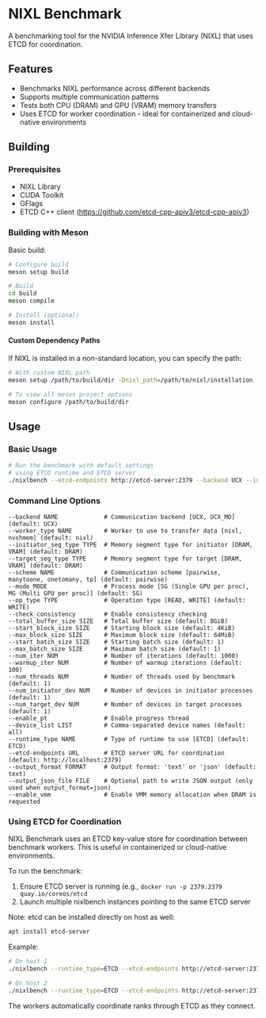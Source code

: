 <!--
SPDX-FileCopyrightText: Copyright (c) 2025 NVIDIA CORPORATION & AFFILIATES. All rights reserved.
SPDX-License-Identifier: Apache-2.0

Licensed under the Apache License, Version 2.0 (the "License");
you may not use this file except in compliance with the License.
You may obtain a copy of the License at

http://www.apache.org/licenses/LICENSE-2.0

Unless required by applicable law or agreed to in writing, software
distributed under the License is distributed on an "AS IS" BASIS,
WITHOUT WARRANTIES OR CONDITIONS OF ANY KIND, either express or implied.
See the License for the specific language governing permissions and
limitations under the License.
-->

# NIXL Benchmark

A benchmarking tool for the NVIDIA Inference Xfer Library (NIXL) that uses ETCD for coordination.

## Features

- Benchmarks NIXL performance across different backends
- Supports multiple communication patterns
- Tests both CPU (DRAM) and GPU (VRAM) memory transfers
- Uses ETCD for worker coordination - ideal for containerized and cloud-native environments

## Building

### Prerequisites

- NIXL Library
- CUDA Toolkit
- GFlags
- ETCD C++ client (https://github.com/etcd-cpp-apiv3/etcd-cpp-apiv3)

### Building with Meson

Basic build:
```bash
# Configure build
meson setup build

# Build
cd build
meson compile

# Install (optional)
meson install
```

#### Custom Dependency Paths

If NIXL is installed in a non-standard location, you can specify the path:

```bash
# With custom NIXL path
meson setup /path/to/build/dir -Dnixl_path=/path/to/nixl/installation

# To view all meson project options
meson configure /path/to/build/dir
```

## Usage

### Basic Usage

```bash
# Run the benchmark with default settings
# using ETCD runtime and ETCD server
./nixlbench --etcd-endpoints http://etcd-server:2379 --backend UCX --initiator_seg_type VRAM
```

### Command Line Options

```
--backend NAME             # Communication backend [UCX, UCX_MO] (default: UCX)
--worker_type NAME         # Worker to use to transfer data [nixl, nvshmem] (default: nixl)
--initiator_seg_type TYPE  # Memory segment type for initiator [DRAM, VRAM] (default: DRAM)
--target_seg_type TYPE     # Memory segment type for target [DRAM, VRAM] (default: DRAM)
--scheme NAME              # Communication scheme [pairwise, manytoone, onetomany, tp] (default: pairwise)
--mode MODE                # Process mode [SG (Single GPU per proc), MG (Multi GPU per proc)] (default: SG)
--op_type TYPE             # Operation type [READ, WRITE] (default: WRITE)
--check_consistency        # Enable consistency checking
--total_buffer_size SIZE   # Total buffer size (default: 8GiB)
--start_block_size SIZE    # Starting block size (default: 4KiB)
--max_block_size SIZE      # Maximum block size (default: 64MiB)
--start_batch_size SIZE    # Starting batch size (default: 1)
--max_batch_size SIZE      # Maximum batch size (default: 1)
--num_iter NUM             # Number of iterations (default: 1000)
--warmup_iter NUM          # Number of warmup iterations (default: 100)
--num_threads NUM          # Number of threads used by benchmark (default: 1)
--num_initiator_dev NUM    # Number of devices in initiator processes (default: 1)
--num_target_dev NUM       # Number of devices in target processes (default: 1)
--enable_pt                # Enable progress thread
--device_list LIST         # Comma-separated device names (default: all)
--runtime_type NAME        # Type of runtime to use [ETCD] (default: ETCD)
--etcd-endpoints URL       # ETCD server URL for coordination (default: http://localhost:2379)
--output_format FORMAT     # Output format: 'text' or 'json' (default: text)
--output_json_file FILE    # Optional path to write JSON output (only used when output_format=json)
--enable_vmm               # Enable VMM memory allocation when DRAM is requested
```

### Using ETCD for Coordination

NIXL Benchmark uses an ETCD key-value store for coordination between benchmark workers. This is useful in containerized or cloud-native environments.

To run the benchmark:

1. Ensure ETCD server is running (e.g., `docker run -p 2379:2379 quay.io/coreos/etcd`
2. Launch multiple nixlbench instances pointing to the same ETCD server

Note: etcd can be installed directly on host as well:
```bash
apt install etcd-server
```

Example:
```bash
# On host 1
./nixlbench --runtime_type=ETCD --etcd-endpoints http://etcd-server:2379 --backend UCX --seg_type VRAM

# On host 2
./nixlbench --runtime_type=ETCD --etcd-endpoints http://etcd-server:2379 --backend UCX --seg_type VRAM
```

The workers automatically coordinate ranks through ETCD as they connect.
